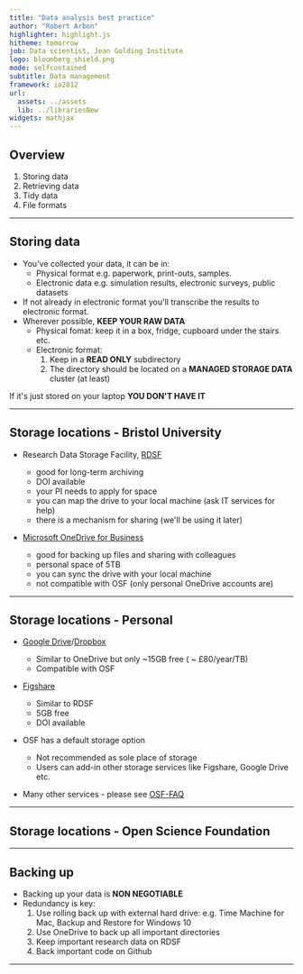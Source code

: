 ```yaml
---
title: "Data analysis best practice"
author: "Robert Arbon"
highlighter: highlight.js
hitheme: tomorrow
job: Data scientist, Jean Golding Institute
logo: bloomberg_shield.png
mode: selfcontained
subtitle: Data management
framework: io2012
url:
  assets: ../assets
  lib: ../librariesNew
widgets: mathjax
---
```





## Overview 

1. Storing data
2. Retrieving data
3. Tidy data
4. File formats


---

## Storing data

* You've collected your data, it can be in: 
  * Physical format e.g. paperwork, print-outs, samples. 
  * Electronic data e.g. simulation results, electronic surveys, public datasets
* If not already in electronic format you'll transcribe the results to electronic format. 
* Wherever possible, **KEEP YOUR RAW DATA**
  * Physical fomat: keep it in a box, fridge, cupboard under the stairs etc. 
  * Electronic format:
      1. Keep in a **READ ONLY** subdirectory
      2. The directory should be located on a **MANAGED STORAGE DATA** cluster (at least)

If it's just stored on your laptop **YOU DON'T HAVE IT**

---

## Storage locations - Bristol University

* Research Data Storage Facility, [RDSF](http://www.bristol.ac.uk/acrc/research-data-storage-facility/)
  * good for long-term archiving
  * DOI available
  * your PI needs to apply for space
  * you can map the drive to your local machine (ask IT services for help)
  * there is a mechanism for sharing (we'll be using it later)


* [Microsoft OneDrive for Business](https://uob.sharepoint.com/sites/systemsupport/SitePages/onedrive-home.aspx)
  * good for backing up files and sharing with colleagues
  * personal space of 5TB
  * you can sync the drive with your local machine
  * not compatible with OSF (only personal OneDrive accounts are)


---

## Storage locations - Personal 

* [Google Drive](https://www.google.co.uk/drive/)/[Dropbox](https://www.dropbox.com/)
  * Similar to OneDrive but only ~15GB free ( ~ £80/year/TB)
  * Compatible with OSF
  
* [Figshare](https://figshare.com/)
  * Similar to RDSF
  * 5GB free
  * DOI available

* OSF has a default storage option
  * Not recommended as sole place of storage
  * Users can add-in other storage services like Figshare, Google Drive etc. 

* Many other services - please see [OSF-FAQ](http://help.osf.io/m/faqs/l/726460-faqs#what-is-the-cap-on-data-per-user-or-per-project)

---

## Storage locations - Open Science Foundation




---

## Backing up

* Backing up your data is **NON NEGOTIABLE**
* Redundancy is key: 
  1. Use rolling back up with external hard drive: 
      e.g. Time Machine for Mac, Backup and Restore for Windows 10
  2. Use OneDrive to back up all important directories
  3. Keep important research data on RDSF
  4. Back important code on Github
  
  
---

